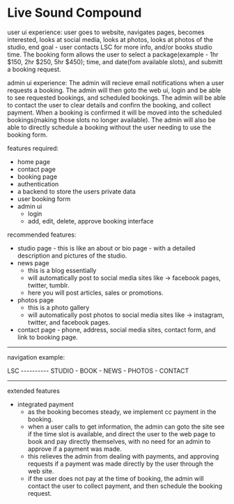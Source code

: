 # Live Sound Compound

user ui experience:
user goes to website, navigates pages, becomes interested, looks at social media, looks at photos, looks at photos of the studio,
end goal - user contacts LSC for more info, and/or books studio time. The booking form allows the user to select a package(example - 1hr $150, 2hr $250, 5hr $450); time, and date(fom available slots), and submitt a booking request.

admin ui experience:
The admin will recieve email notifications when a user requests a booking. The admin will then goto the web ui, login and be able to see requested bookings, and scheduled bookings. The admin will be able to contact the user to clear details and confirn the booking, and collect payment. When a booking is confirmed it will be moved into the scheduled bookings(making those slots no longer available). The admin will also be able to directly schedule a booking without the user needing to use the booking form.

features required:

- home page
- contact page
- booking page
- authentication
- a backend to store the users private data
- user booking form
- admin ui
  - login
  - add, edit, delete, approve booking interface

recommended features:

- studio page - this is like an about or bio page - with a detailed description and pictures of the studio.
- news page
  - this is a blog essentially
  - will automatically post to social media sites like -> facebook pages, twitter, tumblr.
  - here you will post articles, sales or promotions.
- photos page
  - this is a photo gallery
  - will automatically post photos to social media sites like -> instagram, twitter, and facebook pages.
- contact page - phone, address, social media sites, contact form, and link to booking page.

---

navigation example:

LSC ---------- STUDIO - BOOK - NEWS - PHOTOS - CONTACT

---

extended features

- integrated payment
  - as the booking becomes steady, we implement cc payment in the booking.
  - when a user calls to get information, the admin can goto the site see if the time slot is available, and direct the user to the web page to book and pay directly themselves, with no need for an admin to approve if a payment was made.
  - this relieves the admin from dealing with payments, and approving requests if a payment was made directly by the user through the web site.
  - if the user does not pay at the time of booking, the admin will contact the user to collect payment, and then schedule the booking request.
